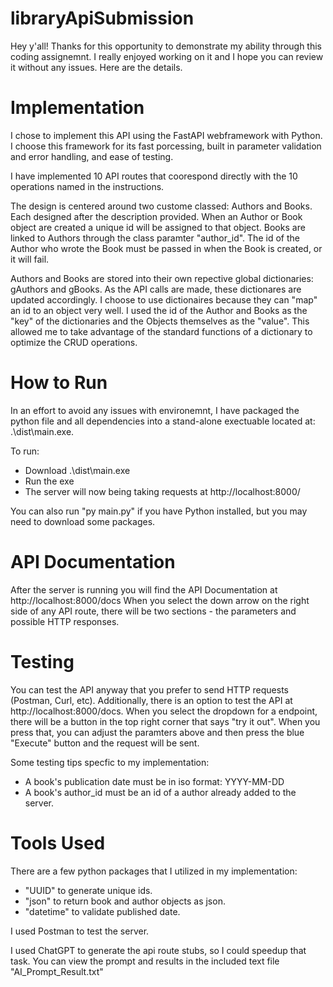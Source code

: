 # libraryApiSubmission
Hey y'all! Thanks for this opportunity to demonstrate my ability through this coding assignemnt. I really enjoyed working on it and I hope you can review it without any issues. Here are the details.

# Implementation
I chose to implement this API using the FastAPI webframework with Python. I choose this framework for its fast porcessing, built in parameter validation and error handling, and ease of testing.

I have implemented 10 API routes that coorespond directly with the 10 operations named in the instructions.

The design is centered around two custome classed: Authors and Books. Each designed after the description provided. When an Author or Book object are created a unique id will be assigned to that object. Books are linked to Authors through the class paramter "author_id". The id of the Author who wrote the Book must be passed in when the Book is created, or it will fail.

Authors and Books are stored into their own repective global dictionaries: gAuthors and gBooks. As the API calls are made, these dictionares are updated accordingly. I choose to use dictionaires because they can "map" an id to an object very well. I used the id of the Author and Books as the "key" of the dictionaries and the Objects themselves as the "value". This allowed me to take advantage of the standard functions of a dictionary to optimize the CRUD operations.

# How to Run
In an effort to avoid any issues with environemnt, I have packaged the python file and all dependencies into a stand-alone exectuable located at: .\dist\main.exe.

To run:
- Download .\dist\main.exe
- Run the exe
- The server will now being taking requests at http://localhost:8000/

You can also run "py main.py" if you have Python installed, but you may need to download some packages.

# API Documentation
After the server is running you will find the API Documentation at http://localhost:8000/docs
When you select the down arrow on the right side of any API route, there will be two sections - the parameters and possible HTTP responses.

# Testing
You can test the API anyway that you prefer to send HTTP requests (Postman, Curl, etc). Additionally, there is an option to test the API at http://localhost:8000/docs. When you select the dropdown for a endpoint, there will be a button in the top right corner that says "try it out". When you press that, you can adjust the paramters above and then press the blue "Execute" button and the request will be sent.

Some testing tips specfic to my implementation:
- A book's publication date must be in iso format: YYYY-MM-DD
- A book's author_id must be an id of a author already added to the server.

# Tools Used
There are a few python packages that I utilized in my implementation:
- "UUID" to generate unique ids.
- "json" to return book and author objects as json.
- "datetime" to validate published date.

I used Postman to test the server.

I used ChatGPT to generate the api route stubs, so I could speedup that task. You can view the prompt and results in the included text file "AI_Prompt_Result.txt"

